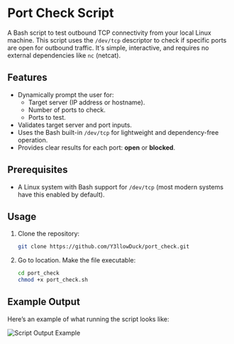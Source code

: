 # Port Check Script

A Bash script to test outbound TCP connectivity from your local Linux machine. This script uses the `/dev/tcp` descriptor to check if specific ports are open for outbound traffic. It's simple, interactive, and requires no external dependencies like `nc` (netcat).

## Features

- Dynamically prompt the user for:
  - Target server (IP address or hostname).
  - Number of ports to check.
  - Ports to test.
- Validates target server and port inputs.
- Uses the Bash built-in `/dev/tcp` for lightweight and dependency-free operation.
- Provides clear results for each port: **open** or **blocked**.

## Prerequisites

- A Linux system with Bash support for `/dev/tcp` (most modern systems have this enabled by default).

## Usage

1. Clone the repository:
   ```bash
   git clone https://github.com/Y3llowDuck/port_check.git

1. Go to location. Make the file executable:
   ```bash
   cd port_check
   chmod +x port_check.sh
   
## Example Output

Here’s an example of what running the script looks like:

![Script Output Example](https://github.com/Y3llowDuck/port_check/blob/main/Screenshot%202024-12-16%20at%201.42.52%20PM.png?raw=true)

